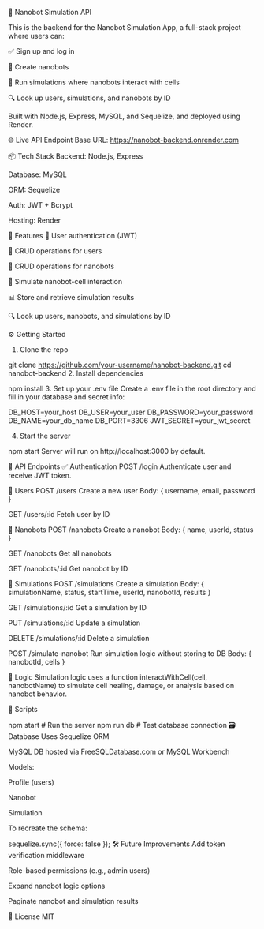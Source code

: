 🧠 Nanobot Simulation API

This is the backend for the Nanobot Simulation App, a full-stack project where users can:

✅ Sign up and log in

🤖 Create nanobots

🧬 Run simulations where nanobots interact with cells

🔍 Look up users, simulations, and nanobots by ID

Built with Node.js, Express, MySQL, and Sequelize, and deployed using Render.

🌐 Live API Endpoint
Base URL: https://nanobot-backend.onrender.com

📦 Tech Stack
Backend: Node.js, Express

Database: MySQL

ORM: Sequelize

Auth: JWT + Bcrypt

Hosting: Render

🧪 Features
🔐 User authentication (JWT)

👤 CRUD operations for users

🤖 CRUD operations for nanobots

🧬 Simulate nanobot-cell interaction

📊 Store and retrieve simulation results

🔍 Look up users, nanobots, and simulations by ID

⚙️ Getting Started
1. Clone the repo

git clone https://github.com/your-username/nanobot-backend.git
cd nanobot-backend
2. Install dependencies

npm install
3. Set up your .env file
Create a .env file in the root directory and fill in your database and secret info:


DB_HOST=your_host
DB_USER=your_user
DB_PASSWORD=your_password
DB_NAME=your_db_name
DB_PORT=3306
JWT_SECRET=your_jwt_secret


4. Start the server

npm start
Server will run on http://localhost:3000 by default.

🧱 API Endpoints
✅ Authentication
POST /login
Authenticate user and receive JWT token.

👤 Users
POST /users
Create a new user
Body: { username, email, password }

GET /users/:id
Fetch user by ID

🤖 Nanobots
POST /nanobots
Create a nanobot
Body: { name, userId, status }

GET /nanobots
Get all nanobots

GET /nanobots/:id
Get nanobot by ID

🧬 Simulations
POST /simulations
Create a simulation
Body: { simulationName, status, startTime, userId, nanobotId, results }

GET /simulations/:id
Get a simulation by ID

PUT /simulations/:id
Update a simulation

DELETE /simulations/:id
Delete a simulation

POST /simulate-nanobot
Run simulation logic without storing to DB
Body: { nanobotId, cells }

🧠 Logic
Simulation logic uses a function interactWithCell(cell, nanobotName) to simulate cell healing, damage, or analysis based on nanobot behavior.

🧰 Scripts

npm start            # Run the server
npm run db           # Test database connection
🗃 Database
Uses Sequelize ORM

MySQL DB hosted via FreeSQLDatabase.com or MySQL Workbench

Models:

Profile (users)

Nanobot

Simulation

To recreate the schema:

sequelize.sync({ force: false });
🛠 Future Improvements
Add token verification middleware

Role-based permissions (e.g., admin users)

Expand nanobot logic options

Paginate nanobot and simulation results

📄 License
MIT

